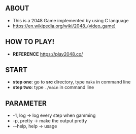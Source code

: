 ## ABOUT
  - This is a 2048 Game implemented by using C language
  - https://en.wikipedia.org/wiki/2048_(video_game)

## HOW TO PLAY!
  - **REFERENCE** https://play2048.co/

## START
  - **step one**: go to **src** directory, type `make` in command line
  - **step two**: type `./main` in command line

## PARAMETER
  - -1, log -> log every step when gamming
  - -p, pretty -> make the output pretty
  - --help, help -> usage